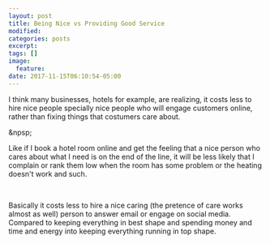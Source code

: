 ```yaml
---
layout: post
title: Being Nice vs Providing Good Service
modified:
categories: posts
excerpt:
tags: []
image:
  feature:
date: 2017-11-15T06:10:54-05:00
---
```


I think many businesses, hotels for example, are realizing, it costs less to hire nice people specially nice people who will engage customers online, rather than fixing things that costumers care about.

&npsp;

Like if I book a hotel room online and get the feeling that a nice person who cares about what I need is on the end of the line, it will be less likely that I complain or rank them low when the room has some problem or the heating doesn't work and such.

&nbsp;

Basically it costs less to hire a nice caring (the pretence of care works almost as well) person to answer email or engage on social media. Compared to keeping everything in best shape and spending money and time and energy into keeping everything running in top shape.